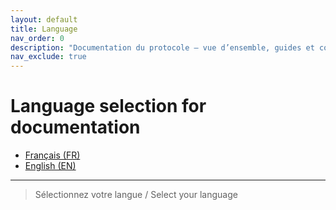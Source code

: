 ```yaml
---
layout: default
title: Language
nav_order: 0
description: "Documentation du protocole – vue d’ensemble, guides et comparaisons client/serveur."
nav_exclude: true
---
```


# Language selection for documentation

- [Français (FR)](../OVERVIEW.md)
- [English (EN)](./en/OVERVIEW.md)

---

> Sélectionnez votre langue / Select your language
